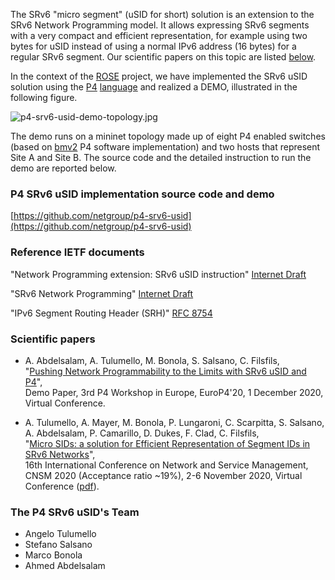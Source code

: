  
<!--- the previous line with a space is needed for github pages
      the title is not needed here, as it is taken from the project description in Github 
--->

The SRv6 "micro segment" (uSID for short) solution is an extension to the SRv6 Network
Programming model. It allows expressing SRv6 segments with a very compact and 
efficient representation, for example using two bytes for uSID instead of using
a normal IPv6 address (16 bytes) for a regular SRv6 segment. Our scientific papers on this topic
are listed [below](#scientific-papers).

In the context of the [ROSE](https://netgroup.github.io/rose/) project, we have 
implemented the SRv6 uSID solution using the [P4](https://www.opennetworking.org/p4/) [language](https://github.com/p4lang/tutorials)
and realized a DEMO, illustrated in the following figure.

<!--- img source (new version in gslide):
      https://docs.google.com/presentation/d/1rV0ViQYk9lYUnJH16zvf5qBDUK4yTWAeHoryo6Fe0jo/edit#slide=id.g7f4100c2bd_6_0 
      export the slide as .png, cut to roughly 615x341, and upload in docs/images with the same name --->
![p4-srv6-usid-demo-topology.jpg](<./images/p4-srv6-usid-demo-topology.png>)

The demo runs on a mininet topology made up of eight P4 enabled switches (based on [bmv2](https://github.com/p4lang/behavioral-model) P4 software implementation) and two hosts that represent Site A and Site B. The source code and the detailed instruction to run the demo are reported below.

### P4 SRv6 uSID implementation source code and demo

[https://github.com/netgroup/p4-srv6-usid](https://github.com/netgroup/p4-srv6-usid)

### Reference IETF documents

"Network Programming extension: SRv6 uSID instruction" [Internet Draft](https://tools.ietf.org/html/draft-filsfils-spring-net-pgm-extension-srv6-usid)

"SRv6 Network Programming" [Internet Draft](https://tools.ietf.org/html/draft-ietf-spring-srv6-network-programming) 
              
"IPv6 Segment Routing Header (SRH)" [RFC 8754](https://www.rfc-editor.org/rfc/rfc8754.html)

### Scientific papers

- A. Abdelsalam, A. Tulumello, M. Bonola, S. Salsano, C. Filsfils, <br>
"[Pushing Network Programmability to the Limits with SRv6 uSID and P4](https://doi.org/10.1145/3426744.3431331)", <br>
Demo Paper, 3rd P4 Workshop in Europe, EuroP4'20, 1 December 2020, Virtual Conference. 

- A. Tulumello, A. Mayer, M. Bonola, P. Lungaroni, C. Scarpitta, S. Salsano, A. Abdelsalam, P. Camarillo, D. Dukes, F. Clad, C. Filsfils, <br>
"[Micro SIDs: a solution for Efficient Representation of Segment IDs in SRv6 Networks](https://doi.org/10.23919/CNSM50824.2020.9269075)", <br>
16th International Conference on Network and Service Management, CNSM 2020 (Acceptance ratio ~19%), 2-6 November 2020, Virtual Conference ([pdf](http://dl.ifip.org/db/conf/cnsm/cnsm2020/1570663490.pdf)). 

### The P4 SRv6 uSID's Team

- Angelo Tulumello
- Stefano Salsano
- Marco Bonola
- Ahmed Abdelsalam

